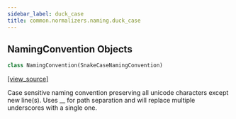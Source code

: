 ```yaml
---
sidebar_label: duck_case
title: common.normalizers.naming.duck_case
---
```


## NamingConvention Objects

```python
class NamingConvention(SnakeCaseNamingConvention)
```

[[view_source]](https://github.com/dlt-hub/dlt/blob/e9c9ecfa8a644fdb516dd74aabca3bf75bafb154/dlt/common/normalizers/naming/duck_case.py#L7)

Case sensitive naming convention preserving all unicode characters except new line(s). Uses __ for path
separation and will replace multiple underscores with a single one.

